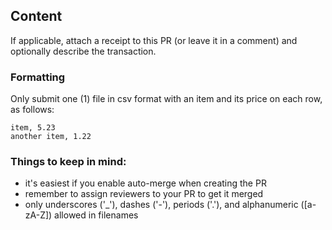 ## Content

If applicable, attach a receipt to this PR (or leave it in a comment) and optionally describe the transaction.

### Formatting

Only submit one (1) file in csv format with an item and its price on each row, as follows:

```csv
item, 5.23
another item, 1.22
```

### Things to keep in mind:

- it's easiest if you enable auto-merge when creating the PR
- remember to assign reviewers to your PR to get it merged
- only underscores ('\_'), dashes ('-'), periods ('.'), and alphanumeric ([a-zA-Z]) allowed in filenames

